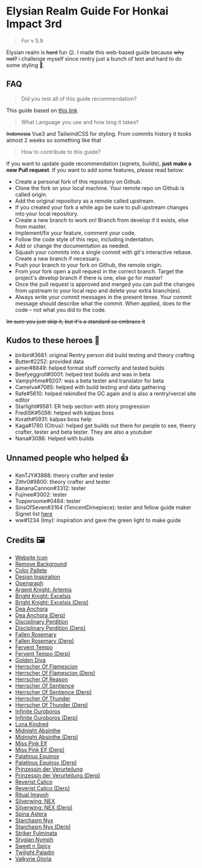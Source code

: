# Elysian Realm Guide For Honkai Impact 3rd

> For v 5.9

Elysian realm is ~~hard~~ fun 😉. I made this web-based guide because ~~why not?~~ i challenge myself since rentry just a bunch of text and hard to do some styling 💩.


## FAQ

> Did you test all of this guide recommendation?

This guide based on [this link](https://rentry.org/hi3er)

> What Language you use and how long it takes?

~~Indonesia~~ Vue3 and TailwindCSS for styling. From commits history it tooks almost 2 weeks so something like that

> How to contribute to this guide?

If you want to update guide recommendation (signets, builds), **just make a new Pull request**. If you want to add some features, please read below:

- Create a personal fork of this repository on Github.
- Clone the fork on your local machine. Your remote repo on Github is called origin.
- Add the original repository as a remote called upstream.
- If you created your fork a while ago be sure to pull upstream changes into your local repository.
- Create a new branch to work on! Branch from develop if it exists, else from master.
- Implement/fix your feature, comment your code.
- Follow the code style of this repo, including indentation.
- Add or change the documentation as needed.
- Squash your commits into a single commit with git's interactive rebase. Create a new branch if necessary.
- Push your branch to your fork on Github, the remote origin.
- From your fork open a pull request in the correct branch. Target the project's develop branch if there is one, else go for master!
- Once the pull request is approved and merged you can pull the changes from upstream to your local repo and delete your extra branch(es).
- Always write your commit messages in the present tense. Your commit message should describe what the commit. When applied, does to the code – not what you did to the code.

~~Im sure you just skip it, but it's a standard so embrace it~~

## Kudos to these heroes 🤝

- biribiri#3681: original Rentry person did build testing and theory crafting
- Butter#2252: provided data
- aimer#8849: helped format stuff correctly and tested builds
- Beefyeggroll#0001: helped test builds and was in beta
- VampyHime#9207: was a beta tester and translator for beta
- Camelva#7085: helped with build testing and data gathering
- Rafe#5610: helped rekindled the GC again and is also a rentry/vercel site editor
- Starlight#9581: ER help section with story progression
- FrediSK#5056: helped with kalpas boss
- Korath#5931: kalpas boss help
- Kaga#1780 (Citrus): helped get builds out there for people to see, theory crafter, tester and beta tester. They are also a youtuber
- Nana#3086: Helped with builds

## Unnamed people who helped 👍

- KenTJY#3888: theory crafter and tester
- Zithr0#9800: theory crafter and tester
- BananaCannon#3312: tester
- Fujinee#3002: tester
- Topperoonie#0484: tester
- SinsOfSeven#3164 (TencentDimepiece): tester and fellow guide maker Signet list [here](https://rentry.org/elysian_realm_list)
- ww#1234 (Imy): inspiration and gave the green light to make guide

## Credits 🖼️

- [Website Icon](https://www.pixiv.net/en/artworks/94907919)
- [Remove Background](https://www.remove.bg)
- [Color Pallete](https://tailwindcss.com)
- [Design Inspiration](https://www.leagueoflegends.com/en-us/champions)
- [Opengraph](https://www.pixiv.net/en/artworks/100372126)
- [Argent Knight: Artemis](https://www.pixiv.net/en/artworks/77713036)
- [Bright Knight: Excelsis](https://www.pixiv.net/en/artworks/81986704)
- [Bright Knight: Excelsis (Derp)](https://arca.live/b/hk3rd/44117766?p=1)
- [Dea Anchora](https://www.pixiv.net/en/artworks/95211825)
- [Dea Anchora (Derp)](https://www.pixiv.net/en/artworks/86174718)
- [Disciplinary Perdition](https://www.pixiv.net/en/artworks/98398549)
- [Disciplinary Perdition (Derp)](https://www.pixiv.net/en/artworks/98641979)
- [Fallen Rosemary](https://www.pixiv.net/en/artworks/91313750)
- [Fallen Rosemary (Derp)](https://www.pixiv.net/en/artworks/83801083)
- [Fervent Tempo](https://www.pixiv.net/en/artworks/86116259)
- [Fervent Tempo (Derp)](https://www.pixiv.net/en/artworks/84409143)
- [Golden Diva](https://www.pixiv.net/en/artworks/98058332)
- [Herrscher Of Flamescion](https://www.pixiv.net/en/artworks/96943449)
- [Herrscher Of Flamescion (Derp)](https://www.pixiv.net/en/artworks/91895022)
- [Herrscher Of Reason](https://www.pixiv.net/en/artworks/76766584)
- [Herrscher Of Sentience](https://www.pixiv.net/en/artworks/87556591)
- [Herrscher Of Sentience (Derp)](https://www.pixiv.net/en/artworks/87340819)
- [Herrscher Of Thunder](https://www.pixiv.net/en/artworks/92120105)
- [Herrscher Of Thunder (Derp)](https://www.pixiv.net/en/artworks/82586491)
- [Infinite Ouroboros](https://www.pixiv.net/en/artworks/93655752)
- [Infinite Ouroboros (Derp)](https://www.pixiv.net/en/artworks/93540413)
- [Luna Kindred](https://www.pixiv.net/en/artworks/79556530)
- [Midnight Absinthe](https://www.pixiv.net/en/artworks/90148463)
- [Midnight Absinthe (Derp)](https://www.pixiv.net/en/artworks/93540413)
- [Miss Pink Elf](https://www.pixiv.net/en/artworks/100209041)
- [Miss Pink Elf (Derp)](https://www.pixiv.net/en/artworks/92608687)
- [Palatinus Equinox](https://www.pixiv.net/en/artworks/96196806)
- [Palatinus Equinox (Derp)](https://www.pixiv.net/en/artworks/96550981)
- [Prinzessin der Verurteilung](https://www.pixiv.net/en/artworks/89037210)
- [Prinzessin der Verurteilung (Derp)](https://www.pixiv.net/en/artworks/90136506)
- [Reverist Calico](https://www.pixiv.net/en/artworks/97488993)
- [Reverist Calico (Derp)](https://www.pixiv.net/en/artworks/97561126)
- [Ritual Imayoh](https://danbooru.donmai.us/posts/2949067)
- [Silverwing: NEX](https://www.pixiv.net/en/artworks/95967370)
- [Silverwing: NEX (Derp)](https://www.pixiv.net/en/artworks/95352520)
- [Spina Astera](https://www.pixiv.net/en/artworks/94162225)
- [Starchasm Nyx](https://www.pixiv.net/en/artworks/99095201)
- [Starchasm Nyx (Derp)](https://www.pixiv.net/en/artworks/89876583)
- [Striker Fulminata](https://www.pixiv.net/en/artworks/65310941)
- [Stygian Nymph](https://www.pixiv.net/en/artworks/93291345)
- [Sweet n Spicy](https://www.pixiv.net/en/artworks/82708620)
- [Twilight Paladin](https://www.pixiv.net/en/artworks/81324871)
- [Valkyrie Gloria](https://www.pixiv.net/en/artworks/80022875)
